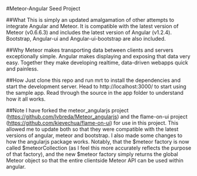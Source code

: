 #Meteor-Angular Seed Project

##What 
This is simply an updated amalgamation of other attempts to integrate Angular and Meteor. It is compatible with the latest version of Meteor (v0.6.6.3) and includes the latest version of Angular (v1.2.4). Bootstrap, Angular-ui and Angular-ui-bootstrap are also included.

##Why
Meteor makes transporting data between clients and servers exceptionally simple. Angular makes displaying and exposing that data very easy. Together they make developing realtime, data-driven webapps quick and painless.   

##How
Just clone this repo and run mrt to install the dependencies and start the development server. Head to http://localhost:3000/ to start using the sample app. Read through the source in the app folder to understand how it all works.

##Note
I have forked the meteor_angularjs project (https://github.com/lvbreda/Meteor_angularjs) and the flame-on-ui project (https://github.com/kievechua/flame-on-ui) for use in this project. This allowed me to update both so that they were compatible with the latest versions of angular, meteor and bootstrap. I also made some changes to how the angularjs package works. Notably, that the $meteor factory is now called $meteorCollection (as I feel this more accurately reflects the purpose of that factory), and the new $meteor factory simply returns the global Meteor object so that the entire clientside Meteor API can be used within angular.